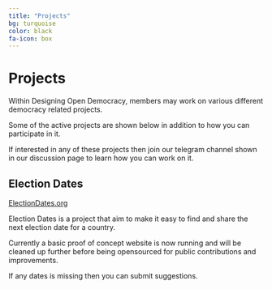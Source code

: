 ```yaml
---
title: "Projects"
bg: turquoise
color: black
fa-icon: box
---
```


# Projects

Within Designing Open Democracy, members may work on various different democracy related projects.

Some of the active projects are shown below in addition to how you can participate in it.

If interested in any of these projects then join our telegram channel shown in our discussion page to learn how you can work on it.

## Election Dates

[ElectionDates.org](https://www.electiondates.org/)

Election Dates is a project that aim to make it easy to find and share the next election date for a country.

Currently a basic proof of concept website is now running and will be cleaned up further before being opensourced for public contributions and improvements.

If any dates is missing then you can submit suggestions.


